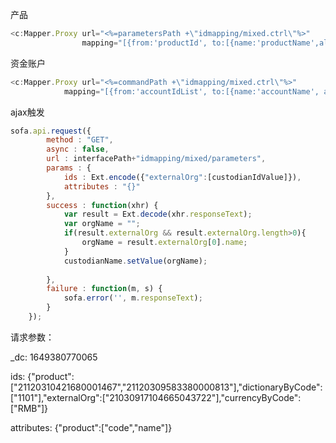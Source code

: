 产品

```javascript
<c:Mapper.Proxy url="<%=parametersPath +\"idmapping/mixed.ctrl\"%>"
                mapping="[{from:'productId', to:[{name:'productName',alias:'name'},{name:'productCode',alias:'code'}], type:'product'}]"/>
```

资金账户

```javascript
<c:Mapper.Proxy url="<%=commandPath +\"idmapping/mixed.ctrl\"%>"
			mapping="[{from:'accountIdList', to:[{name:'accountName', alias:'shortName'}], type:'fundAccount'}]" />
```



ajax触发

```javascript
sofa.api.request({
		method : "GET",
		async : false,
		url : interfacePath+"idmapping/mixed/parameters",
		params : {
			ids : Ext.encode({"externalOrg":[custodianIdValue]}),
			attributes : "{}"
		},
		success : function(xhr) {
			var result = Ext.decode(xhr.responseText);
			var orgName = "";
			if(result.externalOrg && result.externalOrg.length>0){
				orgName = result.externalOrg[0].name;
			}
			custodianName.setValue(orgName);
			
		},
		failure : function(m, s) {
			sofa.error('', m.responseText);
		}
	});
```

请求参数：

_dc: 1649380770065

ids: {"product":["21120310421680001467","21120309583380000813"],"dictionaryByCode":["1101"],"externalOrg":["21030917104665043722"],"currencyByCode":["RMB"]}

attributes: {"product":["code","name"]}